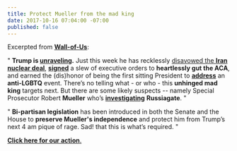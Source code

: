 ```yaml
---
title: Protect Mueller from the mad king
date: 2017-10-16 07:04:00 -07:00
published: false
---
```


Excerpted from [**Wall-of-Us**](https://www.wallofus.org/):

"  **Trump is [unraveling](https://www.vanityfair.com/news/2017/10/donald-trump-is-unraveling-white-house-advisers).** Just this week he has recklessly [disavowed the **Iran nuclear deal**](https://www.nytimes.com/2017/10/13/us/politics/trump-iran-nuclear-deal.html), [**signed**](https://www.washingtonpost.com/national/health-science/trump-to-sign-executive-order-to-gut-aca-insurance-rules-and-undermine-marketplaces/2017/10/11/40abf774-ae97-11e7-9e58-e6288544af98_story.html?utm_term=.0ae654247877) a slew of executive orders to **heartlessly gut the ACA**, and earned the (dis)honor of being the first sitting President to [**address**](https://www.huffingtonpost.com/entry/donald-trump-values-voter-summit_us_59e0b596e4b03a7be57fe666) an **anti-LGBTQ** event. There’s no telling what - or who - this **unhinged mad king** targets next. But there are some likely suspects -- namely Special Prosecutor Robert **Mueller** who’s [**investigating**](https://www.thenation.com/article/robert-muellers-end-game-is-trumps-impeachment-a-possibility/) **Russiagate**.  "

"  **Bi-partisan legislation** has been introduced in both the Senate and the House to **preserve Mueller's independence** and protect him from Trump’s next 4 am pique of rage. Sad! that this is what’s required.  "

[**Click here for our action**.](https://www.wallofus.org/posts/204/protect-mueller-from-the-mad-king)